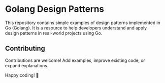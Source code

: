 # Golang Design Patterns

This repository contains simple examples of design patterns implemented in Go (Golang). It is a resource to help developers understand and apply design patterns in real-world projects using Go.


## Contributing

Contributions are welcome! Add examples, improve existing code, or expand explanations.

Happy coding! 🚀